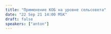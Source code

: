 ```yaml
---
title: "Применение КОБ на уровне сельсовета"
date: "22 Sep 21 14:00 MSK"
draft: false
speakers: ["anton"]
---
```

